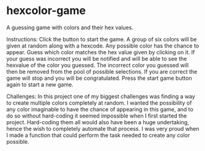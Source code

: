 # hexcolor-game
A guessing game with colors and their hex values.

Instructions:
Click the button to start the game. A group of six colors will be given at random along with a hexcode. Any possible color has the chance to appear. Guess which color matches the hex value given by clicking on it. If your guess was incorrect you will be notified and will be able to see the hexvalue of the color you guessed. The incorrect color you guessed will then be removed from the pool of possible selections. If you are correct the game will stop and you will be congratulated. Press the start game button again to start a new game.

Challenges:
In this project one of my biggest challenges was finding a way to create multiple colors completely at random. I wanted the possibility of any color imaginable to have the chance of appearing in this game, and to do so without hard-coding it seemed impossible when I first started the project. Hard-coding them all would also have been a huge undertaking, hence the wish to completely automate that process. I was very proud when I made a function that could perform the task needed to create any color possible.
